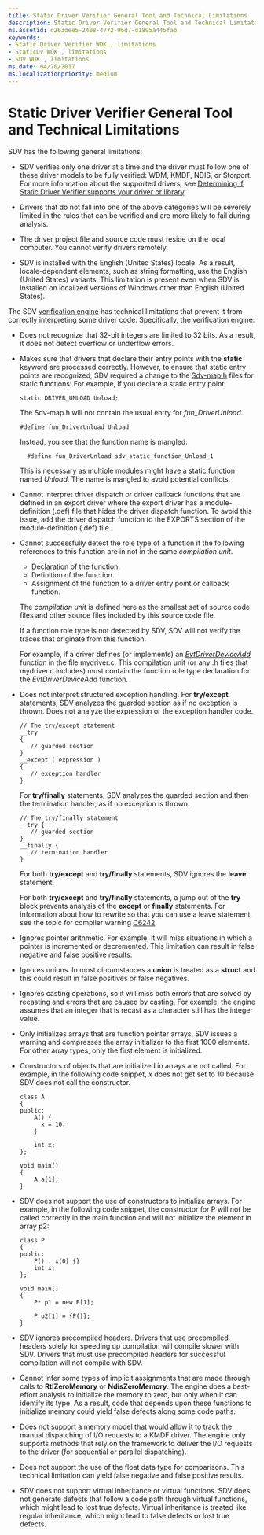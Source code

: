 ```yaml
---
title: Static Driver Verifier General Tool and Technical Limitations
description: Static Driver Verifier General Tool and Technical Limitations
ms.assetid: d263dee5-2408-4772-96d7-d1895a445fab
keywords:
- Static Driver Verifier WDK , limitations
- StaticDV WDK , limitations
- SDV WDK , limitations
ms.date: 04/20/2017
ms.localizationpriority: medium
---
```


# Static Driver Verifier General Tool and Technical Limitations


SDV has the following general limitations:

-   SDV verifies only one driver at a time and the driver must follow one of these driver models to be fully verified: WDM, KMDF, NDIS, or Storport. For more information about the supported drivers, see [Determining if Static Driver Verifier supports your driver or library](determining-if-static-driver-verifier-supports-your-driver-or-library.md).

-   Drivers that do not fall into one of the above categories will be severely limited in the rules that can be verified and are more likely to fail during analysis.

-   The driver project file and source code must reside on the local computer. You cannot verify drivers remotely.

-   SDV is installed with the English (United States) locale. As a result, locale-dependent elements, such as string formatting, use the English (United States) variants. This limitation is present even when SDV is installed on localized versions of Windows other than English (United States).

The SDV [verification engine](verification-engine.md) has technical limitations that prevent it from correctly interpreting some driver code. Specifically, the verification engine:

-   Does not recognize that 32-bit integers are limited to 32 bits. As a result, it does not detect overflow or underflow errors.

-   Makes sure that drivers that declare their entry points with the **static** keyword are processed correctly. However, to ensure that static entry points are recognized, SDV required a change to the [Sdv-map.h](sdv-map-h.md) files for static functions: For example, if you declare a static entry point:

    ```
    static DRIVER_UNLOAD Unload;
    ```

    The Sdv-map.h will not contain the usual entry for *fun\_DriverUnload*.

    ```
    #define fun_DriverUnload Unload
    ```

    Instead, you see that the function name is mangled:

    ```
      #define fun_DriverUnload sdv_static_function_Unload_1
    ```

    This is necessary as multiple modules might have a static function named *Unload*. The name is mangled to avoid potential conflicts.

-   Cannot interpret driver dispatch or driver callback functions that are defined in an export driver where the export driver has a module-definition (.def) file that hides the driver dispatch function. To avoid this issue, add the driver dispatch function to the EXPORTS section of the module-definition (.def) file.

-   Cannot successfully detect the role type of a function if the following references to this function are in not in the same *compilation unit*.

    -   Declaration of the function.
    -   Definition of the function.
    -   Assignment of the function to a driver entry point or callback function.

    The *compilation unit* is defined here as the smallest set of source code files and other source files included by this source code file.

    If a function role type is not detected by SDV, SDV will not verify the traces that originate from this function.

    For example, if a driver defines (or implements) an [*EvtDriverDeviceAdd*](https://docs.microsoft.com/windows-hardware/drivers/ddi/wdfdriver/nc-wdfdriver-evt_wdf_driver_device_add) function in the file mydriver.c. This compilation unit (or any .h files that mydriver.c includes) must contain the function role type declaration for the *EvtDriverDeviceAdd* function.

-   Does not interpret structured exception handling. For **try/except** statements, SDV analyzes the guarded section as if no exception is thrown. Does not analyze the expression or the exception handler code.

    ```
    // The try/except statement
    __try 
    {
       // guarded section
    }
    __except ( expression )
    {
       // exception handler
    } 
    ```

    For **try/finally** statements, SDV analyzes the guarded section and then the termination handler, as if no exception is thrown.

    ```
    // The try/finally statement
    __try {
       // guarded section
    }
    __finally {
       // termination handler
    }
    ```

    For both **try/except** and **try/finally** statements, SDV ignores the **leave** statement.

    For both **try/except** and **try/finally** statements, a jump out of the **try** block prevents analysis of the **except** or **finally** statements. For information about how to rewrite so that you can use a leave statement, see the topic for compiler warning [C6242](https://docs.microsoft.com/cpp/code-quality/c6242?view=vs-20).

-   Ignores pointer arithmetic. For example, it will miss situations in which a pointer is incremented or decremented. This limitation can result in false negative and false positive results.

-   Ignores unions. In most circumstances a **union** is treated as a **struct** and this could result in false positives or false negatives.

-   Ignores casting operations, so it will miss both errors that are solved by recasting and errors that are caused by casting. For example, the engine assumes that an integer that is recast as a character still has the integer value.

-   Only initializes arrays that are function pointer arrays. SDV issues a warning and compresses the array initializer to the first 1000 elements. For other array types, only the first element is initialized.

-   Constructors of objects that are initialized in arrays are not called. For example, in the following code snippet, *x* does not get set to 10 because SDV does not call the constructor.

    ```
    class A
    {
    public:
        A() {
          x = 10;
        }

        int x;
    };

    void main()
    {
        A a[1];
    }
    ```

-   SDV does not support the use of constructors to initialize arrays. For example, in the following code snippet, the constructor for P will not be called correctly in the main function and will not initialize the element in array p2:
    ```
    class P
    {
    public:
        P() : x(0) {}
        int x;
    };

    void main()
    {
        P* p1 = new P[1];

        P p2[1] = {P()};
    }
    ```

-   SDV ignores precompiled headers. Drivers that use precompiled headers solely for speeding up compilation will compile slower with SDV. Drivers that must use precompiled headers for successful compilation will not compile with SDV.

-   Cannot infer some types of implicit assignments that are made through calls to **RtlZeroMemory** or **NdisZeroMemory**. The engine does a best-effort analysis to initialize the memory to zero, but only when it can identify its type. As a result, code that depends upon these functions to initialize memory could yield false defects along some code paths.

-   Does not support a memory model that would allow it to track the manual dispatching of I/O requests to a KMDF driver. The engine only supports methods that rely on the framework to deliver the I/O requests to the driver (for sequential or parallel dispatching).

-   Does not support the use of the float data type for comparisons. This technical limitation can yield false negative and false positive results.

-   SDV does not support virtual inheritance or virtual functions. SDV does not generate defects that follow a code path through virtual functions, which might lead to lost true defects. Virtual inheritance is treated like regular inheritance, which might lead to false defects or lost true defects.

 

 






